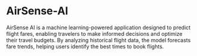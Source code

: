 # AirSense-AI
AirSense AI is a machine learning-powered application designed to predict flight fares, enabling travelers to make informed decisions and optimize their travel budgets. By analyzing historical flight data, the model forecasts fare trends, helping users identify the best times to book flights.
